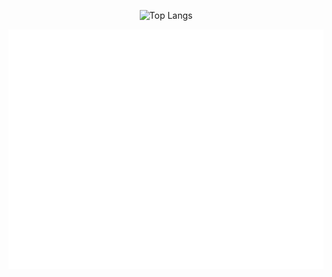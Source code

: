 
<p align="center">
  <img 
    src="https://github-readme-stats.vercel.app/api/top-langs/?username=noxYJZeng&layout=compact&langs_count=12&theme=dark&card_width=500&hide=css,html&size_weight=0.3&count_weight=1" 
    alt="Top Langs" 
  />
</p>
<p align="center">
  <img src="./metrics.svg" alt="GitHub Metrics" />
</p>


